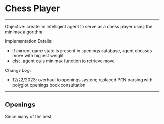 # Chess Player
_________________________

Objective: create an intelligent agent to serve as a chess player using the minimax algorithm 

Implementation Details: 
- if current game state is present in openings database, agent chooses move with highest weight
- else, agent calls minimax function to retrieve move

Change Log: 
- 12/22/2023: overhaul to openings system; replaced PGN parsing with polyglot openings book consultation

__________________________________________________________________________________________________________

## Openings

Since many of the best 


